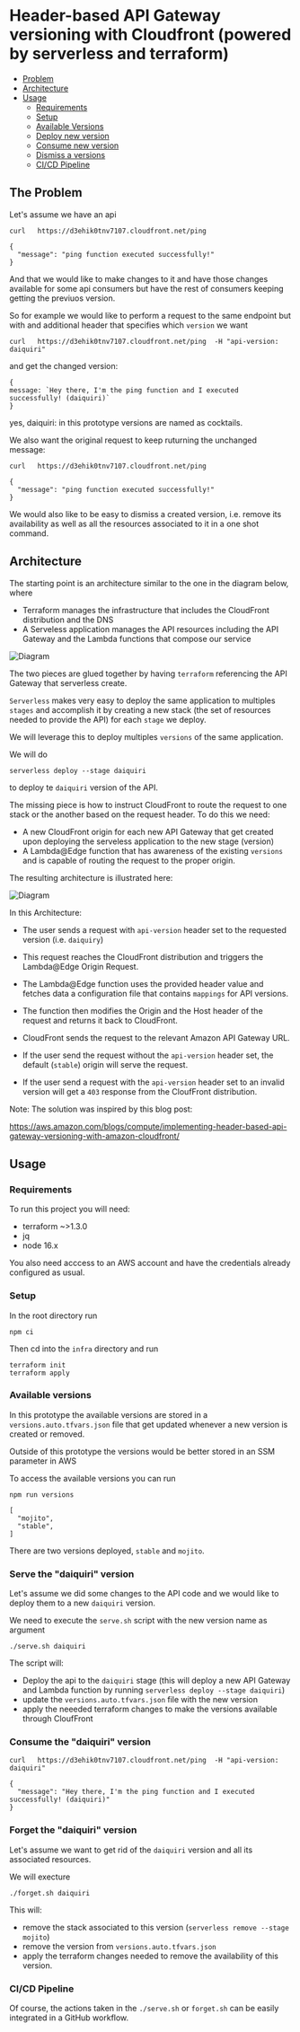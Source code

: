# Header-based API Gateway versioning with Cloudfront (powered by serverless and terraform)


* [Problem](#the-problem)
* [Architecture](#architecture)
* [Usage](#usage)
    * [Requirements](#requirements)
    * [Setup](#setup)
    * [Available Versions](#available-versions)
    * [Deploy new version](#serve-the-daiquiri-version)
    * [Consume new version](#consume-the-daiquiri-version)
    * [Dismiss a versions](#forget-the-daiquiri-version)
    * [CI/CD Pipeline](#cicd-pipeline)


## The Problem

Let's assume we have an api

```
curl   https://d3ehik0tnv7107.cloudfront.net/ping
```

```
{
  "message": "ping function executed successfully!"
}
```

And that we would like to make changes to it and have those changes available for some api consumers but have the rest of consumers keeping getting the previuos version. 

So for example we would like to perform a request to the same endpoint but with and additional header that specifies which `version` we want

```
curl   https://d3ehik0tnv7107.cloudfront.net/ping  -H "api-version: daiquiri"
```

and get the changed version:

```
{
message: `Hey there, I'm the ping function and I executed successfully! (daiquiri)`
}
```

yes, daiquiri: in this prototype versions are named as cocktails. 


We also want the original request to keep ruturning the unchanged message: 

```
curl   https://d3ehik0tnv7107.cloudfront.net/ping
```

```
{
  "message": "ping function executed successfully!"
}
```

We would also like to be easy to dismiss a created version, i.e. remove its availability as well as all the resources associated to it in a one shot command. 

## Architecture

The starting point is an architecture similar to the one in the diagram below, where 

* Terraform manages the infrastructure that includes the CloudFront distribution and the DNS
* A Serveless application manages the API resources including the API Gateway and the Lambda functions that compose our service 

![Diagram](doc/diagram-start.png)

The two pieces are glued together by having `terraform` referencing the API Gateway that serverless create. 

`Serverless` makes very easy to deploy the same application to multiples `stages` and accomplish it by creating a new stack (the set of resources needed to provide the API) for each `stage` we deploy. 

We will leverage this to deploy multiples `versions` of the same application. 

We will do 

`serverless deploy --stage daiquiri`

to deploy te `daiquiri` version of the API. 

The missing piece is how to instruct CloudFront to route the request to one stack or the another based on the request header. To do this we need: 

* A new CloudFront origin for each new API Gateway that get created upon deploying the serveless application to the new stage (version)
* A Lambda@Edge function that has awareness of the existing `versions` and is capable of routing the request to the proper origin.

The resulting architecture is illustrated here: 


![Diagram](doc/diagram-after.png)

In this Architecture: 

* The user sends a request with `api-version` header set to the requested version (i.e. `daiquiry`)
* This request reaches the CloudFront distribution and triggers the Lambda@Edge Origin Request.
* The Lambda@Edge function uses the provided header value and fetches data a configuration file that  contains `mappings` for API versions. 
* The function then modifies the Origin and the Host header of the request and returns it back to CloudFront.
* CloudFront sends the request to the relevant Amazon API Gateway URL.

* If the user send the request without the `api-version` header set, the default (`stable`) origin will serve the request. 

* If the user send a request with the `api-version` header set to an invalid version will get a `403` response from the CloufFront distribution. 

Note: The solution was inspired by this blog post:

https://aws.amazon.com/blogs/compute/implementing-header-based-api-gateway-versioning-with-amazon-cloudfront/

## Usage

### Requirements

To run this project you will need: 

* terraform ~>1.3.0
* jq
* node 16.x

You also need acccess to an AWS account and have the credentials already configured as usual. 

### Setup 

In the root directory run 

```
npm ci
```

Then cd into the `infra` directory and run 

```
terraform init
terraform apply
```

### Available versions

In this prototype the available versions are stored in a `versions.auto.tfvars.json` file that get updated whenever a new version is created or removed. 

Outside of this prototype the versions would be better stored in an SSM parameter in AWS

To access the available versions you can run 

```
npm run versions
```


```
[
  "mojito",
  "stable",
]
```

There are two versions deployed, `stable` and `mojito`. 

### Serve the "daiquiri" version

Let's assume we did some changes to the API code and we would like to deploy them to a new `daiquiri` version. 

We need to execute the `serve.sh` script with the new version name as argument

```
./serve.sh daiquiri
```

The script will: 

* Deploy the api to the `daiquiri` stage (this will deploy a new API Gateway and Lambda function by running `serverless deploy --stage daiquiri`) 
* update the `versions.auto.tfvars.json` file with the new version 
* apply the neeeded terraform changes to make the versions available through CloufFront


### Consume the "daiquiri" version

```
curl   https://d3ehik0tnv7107.cloudfront.net/ping  -H "api-version: daiquiri"
```

```
{
  "message": "Hey there, I'm the ping function and I executed successfully! (daiquiri)"
}
```

### Forget the "daiquiri" version

Let's assume we want to get rid of the `daiquiri` version and all its associated resources. 

We will execture

```
./forget.sh daiquiri
```

This will: 

* remove the stack associated to this version (`serverless remove --stage mojito`)
* remove the version from `versions.auto.tfvars.json`
* apply the terraform changes needed to remove the availability of this version.

### CI/CD Pipeline

Of course, the actions taken in the `./serve.sh` or `forget.sh` can be easily integrated in a GitHub workflow.
